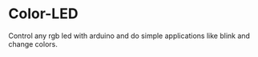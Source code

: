 # Color-LED
Control any rgb led with arduino and do simple applications like blink and change colors.
